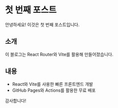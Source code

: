 # 첫 번째 포스트

안녕하세요! 이것은 첫 번째 포스트입니다.

## 소개

이 블로그는 React Router와 Vite를 활용해 만들어졌습니다.

## 내용

- React와 Vite를 사용한 빠른 프론트엔드 개발
- GitHub Pages와 Actions를 활용한 무료 배포

감사합니다!
